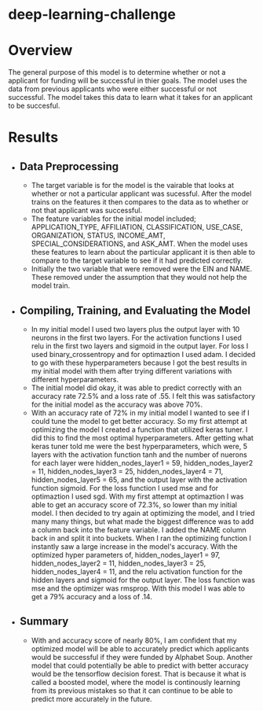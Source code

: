 # deep-learning-challenge

# Overview
The general purpose of this model is to determine whether or not a applicant for funding will be successful in thier goals. The model uses the data from previous applicants who were either successful or not successful. The model takes this data to learn what it takes for an applicant to be succesful. 

# Results

* ## Data Preprocessing
  * The target variable is for the model is the vairable that looks at whether or not a particular applicant was sucessful. After the model trains on the features it then compares to the data as to whether or not that applicant was successful. 
  * The feature variables for the initial model included; APPLICATION_TYPE, AFFILIATION, CLASSIFICATION, USE_CASE, ORGANIZATION, STATUS, INCOME_AMT, SPECIAL_CONSIDERATIONS, and ASK_AMT. When the model uses these features to learn about the particular applicant it is then able to compare to the target variable to see if it had predicted correctly. 
  * Initially the two variable that were removed were the EIN and NAME. These removed under the assumption that they would not help the model train. 

* ## Compiling, Training, and Evaluating the Model 
  * In my initial model I used two layers plus the output layer with 10 neurons in the first two layers. For the activation functions I used relu in the first two layers and sigmoid in the output layer. For loss I used binary_crossentropy and for optimaztion I used adam. I decided to go with these hyperparameters because I got the best results in my initial model with them after trying different variations with different hyperparameters. 
  * The initial model did okay, it was able to predict correctly with an accuracy rate 72.5% and a loss rate of .55. I felt this was satisfactory for the initial model as the accuracy was above 70%.
  * With an accuracy rate of 72% in my initial model I wanted to see if I could tune the model to get better accuracy. So my first attempt at optimizing the model I created a function that utilized keras tuner. I did this to find the most optimal hyperparameters. After getting what keras tuner told me were the best hyperparameters, which were, 5 layers with the activation function tanh and the number of nuerons for each layer were hidden_nodes_layer1 =  59, hidden_nodes_layer2 = 11, hidden_nodes_layer3 = 25, hidden_nodes_layer4 = 71, hidden_nodes_layer5 = 65, and the output layer with the activation function sigmoid. For the loss function I used mse and for optimaztion I used sgd. With my first attempt at optimaztion I was able to get an accuracy score of 72.3%, so lower than my initial model.
I then decided to try again at optimizing the model, and I tried many many things, but what made the biggest difference was to add a column back into the feature variable. I added the NAME column back in and split it into buckets. When I ran the optimizing function I instantly saw a large increase in the model's accuracy. With the optimized hyper parameters of, hidden_nodes_layer1 =  97, hidden_nodes_layer2 = 11, hidden_nodes_layer3 = 25, hidden_nodes_layer4 = 11, and the relu activation function for the hidden layers and sigmoid for the output layer. The loss function was mse and the optimizer was rmsprop. With this model I was able to get a 79% accuracy and a loss of .14. 

* ## Summary

  * With and accuracy score of nearly 80%,  I am confident that my optimized model will be able to accurately predict which applicants would be successful if they were funded by Alphabet Soup. Another model that could potentially be able to predict with better accuracy would be the tensorflow decision forest. That is because it what is called a boosted model, where the model is continously learning from its previous mistakes so that it can continue to be able to predict more accurately in the future. 
